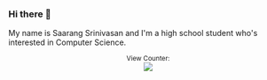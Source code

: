 ### Hi there 👋

<!--
**saarang123/saarang123** is a ✨ _special_ ✨ repository because its `README.md` (this file) appears on your GitHub profile.

Here are some ideas to get you started:

- 🔭 I’m currently working on ...
- 🌱 I’m currently learning ...
- 👯 I’m looking to collaborate on ...
- 🤔 I’m looking for help with ...
- 💬 Ask me about ...
- 📫 How to reach me: ...
- 😄 Pronouns: ...
- ⚡ Fun fact: ...
-->

My name is Saarang Srinivasan and I'm a high school student who's interested in Computer Science. 

<p align="center">
<small>View Counter:</small><br>
<img src="https://profile-counter.glitch.me/saarang123/count.svg" /> 
</p>
